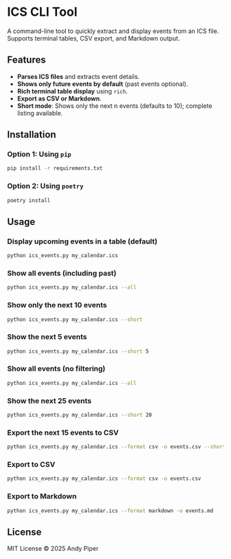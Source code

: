 # ICS CLI Tool

A command-line tool to quickly extract and display events from an ICS file. Supports terminal tables, CSV export, and Markdown output.

## Features
- **Parses ICS files** and extracts event details.
- **Shows only future events by default** (past events optional).
- **Rich terminal table display** using `rich`.
- **Export as CSV or Markdown**.
- **Short mode**: Shows only the next n events (defaults to 10); complete listing available.

## Installation

### **Option 1: Using `pip`**
```sh
pip install -r requirements.txt
```

### **Option 2: Using `poetry`**
```sh
poetry install
```

## Usage

### **Display upcoming events in a table (default)**
```sh
python ics_events.py my_calendar.ics
```

### **Show all events (including past)**
```sh
python ics_events.py my_calendar.ics --all
```

### **Show only the next 10 events**
```sh
python ics_events.py my_calendar.ics --short
```

### **Show the next 5 events**
```sh
python ics_events.py my_calendar.ics --short 5
```

### **Show all events (no filtering)**
```sh
python ics_events.py my_calendar.ics --all
```

### **Show the next 25 events**
```sh
python ics_events.py my_calendar.ics --short 20
```

### **Export the next 15 events to CSV**
```sh
python ics_events.py my_calendar.ics --format csv -o events.csv --short 15
```

### **Export to CSV**
```sh
python ics_events.py my_calendar.ics --format csv -o events.csv
```

### **Export to Markdown**
```sh
python ics_events.py my_calendar.ics --format markdown -o events.md
```

## License
MIT License © 2025 Andy Piper


